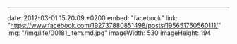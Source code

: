 ---
date: 2012-03-01 15:20:09 +0200
embed: "facebook"
link: "https://www.facebook.com/192737880851498/posts/195651750560111/"
img: "/img/life/00181_item.md.jpg"
imageWidth: 530
imageHeight: 194
